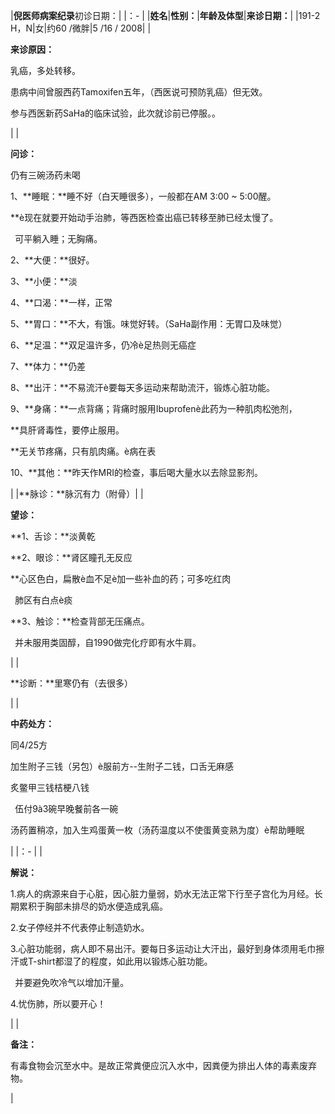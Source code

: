 ﻿|**倪医师病案纪录**初诊日期：|
|：- |
|**姓名**|**性别：**|**年龄及体型**|**来诊日期：**|
|191-2 H，N|女|约60 /微胖|5 /16 / 2008|
|<p>**来诊原因：**</p><p>乳癌，多处转移。</p><p>患病中间曾服西药Tamoxifen五年，（西医说可预防乳癌）但无效。</p><p>参与西医新药SaHa的临床试验，此次就诊前已停服。。</p><p></p>|
|<p>**问诊：**</p><p>仍有三碗汤药未喝</p><p>1、**睡眠：**睡不好（白天睡很多），一般都在AM 3:00 ~ 5:00醒。</p><p>**è现在就要开始动手治肺，等西医检查出癌已转移至肺已经太慢了。</p><p>` `可平躺入睡；无胸痛。</p><p>2、**大便：**很好。</p><p>3、**小便：**淡</p><p>4、**口渴：**一样，正常</p><p>5、**胃口：**不大，有饿。味觉好转。（SaHa副作用：无胃口及味觉）</p><p>6、**足温：**双足温许多，仍冷è足热则无癌症</p><p>7、**体力：**仍差</p><p>8、**出汗：**不易流汗è要每天多运动来帮助流汗，锻炼心脏功能。</p><p>9、**身痛：**一点背痛；背痛时服用Ibuprofenè此药为一种肌肉松弛剂，</p><p>**具肝肾毒性，要停止服用。</p><p>**无关节疼痛，只有肌肉痛。è病在表</p><p>10、**其他：**昨天作MRI的检查，事后喝大量水以去除显影剂。</p><p></p>|
|**脉诊：**脉沉有力（附骨）|
|<p>**望诊：**</p><p>**1、舌诊：**淡黄乾</p><p>**2、眼诊：**肾区瞳孔无反应</p><p>**心区色白，扁散è血不足è加一些补血的药；可多吃红肉</p><p>` `肺区有白点è痰</p><p>**3、触诊：**检查背部无压痛点。</p><p>` `并未服用类固醇，自1990做完化疗即有水牛肩。</p><p></p>|
|<p>**诊断：**里寒仍有（去很多）</p><p></p>|
|<p>**中药处方：**</p><p>同4/25方</p><p>加生附子三钱（另包）è服前方--生附子二钱，口舌无麻感</p><p>炙鳖甲三钱桔梗八钱</p><p> </p><p>` `伍付9à3碗早晚餐前各一碗</p><p></p><p>汤药置稍凉，加入生鸡蛋黄一枚（汤药温度以不使蛋黄变熟为度）è帮助睡眠</p><p></p>|
|：- |
|<p>**解说：**</p><p>1.病人的病源来自于心脏，因心脏力量弱，奶水无法正常下行至子宫化为月经。长期累积于胸部未排尽的奶水便造成乳癌。</p><p>2.女子停经并不代表停止制造奶水。</p><p>3.心脏功能弱，病人即不易出汗。要每日多运动让大汗出，最好到身体须用毛巾擦汗或T-shirt都湿了的程度，如此用以锻炼心脏功能。</p><p>` `并要避免吹冷气以增加汗量。</p><p>4.忧伤肺，所以要开心！</p><p></p>|
|<p>**备注：**</p><p>有毒食物会沉至水中。是故正常粪便应沉入水中，因粪便为排出人体的毒素废弃物。</p><p></p>|